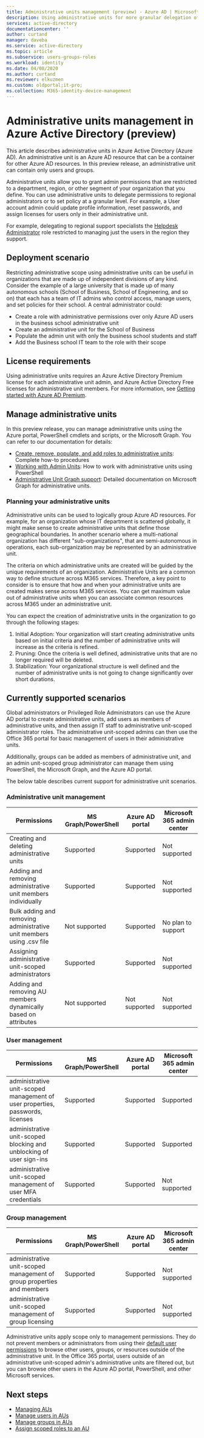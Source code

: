 ```yaml
---
title: Administrative units management (preview) - Azure AD | Microsoft Docs
description: Using administrative units for more granular delegation of permissions in Azure Active Directory
services: active-directory
documentationcenter: ''
author: curtand
manager: daveba
ms.service: active-directory
ms.topic: article
ms.subservice: users-groups-roles
ms.workload: identity
ms.date: 04/08/2020
ms.author: curtand
ms.reviewer: elkuzmen
ms.custom: oldportal;it-pro;
ms.collection: M365-identity-device-management
---
```

# Administrative units management in Azure Active Directory (preview)

This article describes administrative units in Azure Active Directory (Azure AD). An administrative unit is an Azure AD resource that can be a container for other Azure AD resources. In this preview release, an administrative unit can contain only users and groups.

Administrative units allow you to grant admin permissions that are restricted to a department, region, or other segment of your organization that you define. You can use administrative units to delegate permissions to regional administrators or to set policy at a granular level. For example, a User account admin could update profile information, reset passwords, and assign licenses for users only in their administrative unit.

 For example, delegating to regional support specialists the [Helpdesk Administrator](directory-assign-admin-roles.md#helpdesk-administrator) role restricted to managing just the users in the region they support.

## Deployment scenario

Restricting administrative scope using administrative units can be useful in organizations that are made up of independent divisions of any kind. Consider the example of a large university that is made up of many autonomous schools (School of Business, School of Engineering, and so on) that each has a team of IT admins who control access, manage users, and set policies for their school. A central administrator could:

- Create a role with administrative permissions over only Azure AD users in the business school administrative unit
- Create an administrative unit for the School of Business
- Populate the admin unit with only the business school students and staff
- Add the Business school IT team to the role with their scope

## License requirements

Using administrative units requires an Azure Active Directory Premium license for each administrative unit admin, and Azure Active Directory Free licenses for administrative unit members. For more information, see [Getting started with Azure AD Premium](../fundamentals/active-directory-get-started-premium.md).

## Manage administrative units

In this preview release, you can manage administrative units using the Azure portal, PowerShell cmdlets and scripts, or the Microsoft Graph. You can refer to our documentation for details:

- [Create, remove, populate, and add roles to administrative units](roles-aus-manage-admin-units.md): Complete how-to procedures
- [Working with Admin Units](https://docs.microsoft.com/powershell/azure/active-directory/working-with-administrative-units?view=azureadps-2.0): How to work with administrative units using PowerShell
- [Administrative Unit Graph support](https://docs.microsoft.com/graph/api/resources/administrativeunit?view=graph-rest-beta): Detailed documentation on Microsoft Graph for administrative units.

### Planning your administrative units

Administrative units can be used to logically group Azure AD resources. For example, for an organization whose IT department is scattered globally, it might make sense to create administrative units that define those geographical boundaries. In another scenario where a multi-national organization has different "sub-organizations", that are semi-autonomous in operations, each sub-organization may be represented by an administrative unit.

The criteria on which administrative units are created will be guided by the unique requirements of an organization. Administrative Units are a common way to define structure across M365 services. Therefore, a key point to consider is to ensure that how and when your administrative units are created makes sense across M365 services. You can get maximum value out of administrative units when you can associate common resources across M365 under an administrative unit.

You can expect the creation of administrative units in the organization to go through the following stages:

1. Initial Adoption: Your organization will start creating administrative units based on initial criteria and the number of administrative units will increase as the criteria is refined.
1. Pruning: Once the criteria is well defined, administrative units that are no longer required will be deleted.
1. Stabilization: Your organizational structure is well defined and the number of administrative units is not going to change significantly over short durations.

## Currently supported scenarios

Global administrators or Privileged Role Administrators can use the Azure AD portal to create administrative units, add users as members of administrative units, and then assign IT staff to administrative unit-scoped administrator roles. The administrative unit-scoped admins can then use the Office 365 portal for basic management of users in their administrative units.

Additionally, groups can be added as members of administrative unit, and an admin unit-scoped group administrator can manage them using PowerShell, the Microsoft Graph, and the Azure AD portal.

The below table describes current support for administrative unit scenarios.

### Administrative unit management

Permissions |   MS Graph/PowerShell   | Azure AD portal | Microsoft 365 admin center
----------- | ----------------------- | --------------- | -----------------
Creating and deleting administrative units   |    Supported    |   Supported   |    Not supported
Adding and removing administrative unit members individually    |   Supported    |   Supported   |    Not supported
Bulk adding and removing administrative unit members using .csv file   |    Not supported     |  Supported   |    No plan to support
Assigning administrative unit-scoped administrators  |     Supported    |   Supported    |   Not supported
Adding and removing AU members dynamically based on attributes | Not supported | Not supported | Not supported

### User management

Permissions |   MS Graph/PowerShell   | Azure AD portal | Microsoft 365 admin center
----------- | ----------------------- | --------------- | -----------------
administrative unit-scoped management of user properties, passwords, licenses   |    Supported     |  Supported   |   Supported
administrative unit-scoped blocking and unblocking of user sign-ins    |   Supported   |    Supported   |    Supported
administrative unit-scoped management of user MFA credentials   |    Supported   |   Supported   |   Not supported

### Group management

Permissions |   MS Graph/PowerShell   | Azure AD portal | Microsoft 365 admin center
----------- | ----------------------- | --------------- | -----------------
administrative unit-scoped management of group properties and members     |  Supported   |    Supported    |  Not supported
administrative unit-scoped management of group licensing   |    Supported  |    Supported   |   Not supported

Administrative units apply scope only to management permissions. They do not prevent members or administrators from using their [default user permissions](../fundamentals/users-default-permissions.md) to browse other users, groups, or resources outside of the administrative unit. In the Office 365 portal, users outside of an administrative unit-scoped admin's administrative units are filtered out, but you can browse other users in the Azure AD portal, PowerShell, and other Microsoft services.

## Next steps

- [Managing AUs](roles-aus-manage-admin-units.md)
- [Manage users in AUs](roles-aus-add-manage-users.md)
- [Manage groups in AUs](roles-aus-add-manage-groups.md)
- [Assign scoped roles to an AU](roles-aus-assign-roles.md)